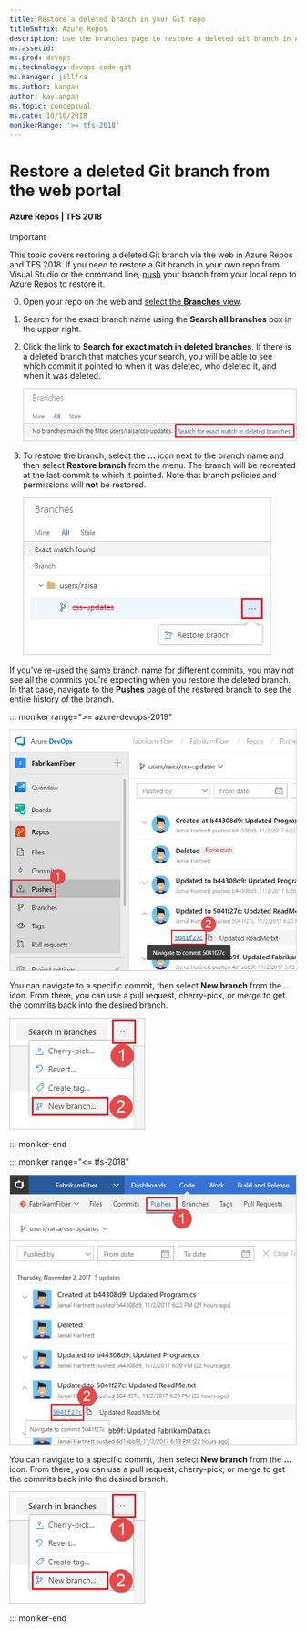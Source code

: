 ```yaml
---
title: Restore a deleted branch in your Git repo
titleSuffix: Azure Repos
description: Use the branches page to restore a deleted Git branch in Azure DevOps Services or Team Foundation Server
ms.assetid:
ms.prod: devops
ms.technology: devops-code-git 
ms.manager: jillfra
ms.author: kangan
author: kaylangan
ms.topic: conceptual
ms.date: 10/10/2018
monikerRange: '>= tfs-2018'
---
```


# Restore a deleted Git branch from the web portal

#### Azure Repos | TFS 2018

>[!IMPORTANT]
> This topic covers restoring a deleted Git branch via the web in Azure Repos and TFS 2018.
If you need to restore a Git branch in your own repo from Visual Studio or the command line,
[push](pushing.md) your branch from your local repo to Azure Repos to restore it. 

0. Open your repo on the web and [select the **Branches** view](manage-your-branches.md).

0. Search for the exact branch name using the **Search all branches** box in the upper right.

0. Click the link to **Search for exact match in deleted branches**.
If there is a deleted branch that matches your search, you will be able to see which commit it pointed to when it was deleted,
who deleted it, and when it was deleted.

    ![Search for exact match in deleted branches in the Azure DevOps Services/TFS web portal](_img/branches/search_deleted_branches.png)

0. To restore the branch, select the **...** icon next to the branch name and then select **Restore branch** from the menu.
The branch will be recreated at the last commit to which it pointed.
Note that branch policies and permissions will **not** be restored.

    ![Restore your deleted branch in the Azure DevOps Services/TFS web portal](_img/branches/restore_deleted_branch.png)

If you've re-used the same branch name for different commits, you may not see all the commits you're expecting when you restore the deleted branch. In that case, navigate to the **Pushes** page of the restored branch to see the entire history of the branch.

::: moniker range=">= azure-devops-2019"

![View all pushes for your restored branch](_img/branches/restore_deleted_branch_pushes-new-nav.png)

You can navigate to a specific commit, then select **New branch** from the **...** icon.
From there, you can use a pull request, cherry-pick, or merge to get the commits back into the desired branch.

![New branch from commit](_img/branches/deleted_branch_new_branch_from_commit.png)

::: moniker-end

::: moniker range="<= tfs-2018"

![View all pushes for your restored branch](_img/branches/restore_deleted_branch_pushes.png)

You can navigate to a specific commit, then select **New branch** from the **...** icon.
From there, you can use a pull request, cherry-pick, or merge to get the commits back into the desired branch.

![New branch from commit](_img/branches/deleted_branch_new_branch_from_commit.png)

::: moniker-end




